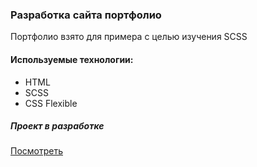 ### Разработка сайта портфолио
Портфолио взято для примера с целью изучения SCSS

#### Используемые технологии:
* HTML
* SCSS
* CSS Flexible


##### Проект в разработке
[Посмотреть](https://anastasyazhuk.github.io/portfolio-example/)
